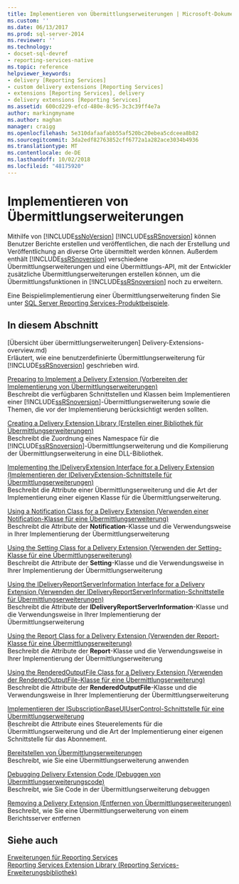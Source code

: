 ```yaml
---
title: Implementieren von Übermittlungserweiterungen | Microsoft-Dokumentation
ms.custom: ''
ms.date: 06/13/2017
ms.prod: sql-server-2014
ms.reviewer: ''
ms.technology:
- docset-sql-devref
- reporting-services-native
ms.topic: reference
helpviewer_keywords:
- delivery [Reporting Services]
- custom delivery extensions [Reporting Services]
- extensions [Reporting Services], delivery
- delivery extensions [Reporting Services]
ms.assetid: 600cd229-efcd-480e-8c95-3c3c39ff4e7a
author: markingmyname
ms.author: maghan
manager: craigg
ms.openlocfilehash: 5e310dafaafabb55af520bc20ebea5cdceea8b82
ms.sourcegitcommit: 3da2edf82763852cff6772a1a282ace3034b4936
ms.translationtype: MT
ms.contentlocale: de-DE
ms.lasthandoff: 10/02/2018
ms.locfileid: "48175920"
---
```

# <a name="implementing-a-delivery-extension"></a>Implementieren von Übermittlungserweiterungen
  Mithilfe von [!INCLUDE[ssNoVersion](../../../includes/ssnoversion-md.md)] [!INCLUDE[ssRSnoversion](../../../includes/ssrsnoversion-md.md)] können Benutzer Berichte erstellen und veröffentlichen, die nach der Erstellung und Veröffentlichung an diverse Orte übermittelt werden können. Außerdem enthält [!INCLUDE[ssRSnoversion](../../../includes/ssrsnoversion-md.md)] verschiedene Übermittlungserweiterungen und eine Übermittlungs-API, mit der Entwickler zusätzliche Übermittlungserweiterungen erstellen können, um die Übermittlungsfunktionen in [!INCLUDE[ssRSnoversion](../../../includes/ssrsnoversion-md.md)] noch zu erweitern.  
  
 Eine Beispielimplementierung einer Übermittlungserweiterung finden Sie unter [SQL Server Reporting Services-Produktbeispiele](http://go.microsoft.com/fwlink/?LinkId=177889).  
  
## <a name="in-this-section"></a>In diesem Abschnitt  
 [Übersicht über übermittlungserweiterungen] Delivery-Extensions-overview.md)  
 Erläutert, wie eine benutzerdefinierte Übermittlungserweiterung für [!INCLUDE[ssRSnoversion](../../../includes/ssrsnoversion-md.md)] geschrieben wird.  
  
 [Preparing to Implement a Delivery Extension (Vorbereiten der Implementierung von Übermittlungserweiterungen)](preparing-to-implement-a-delivery-extension.md)  
 Beschreibt die verfügbaren Schnittstellen und Klassen beim Implementieren einer [!INCLUDE[ssRSnoversion](../../../includes/ssrsnoversion-md.md)]-Übermittlungserweiterung sowie die Themen, die vor der Implementierung berücksichtigt werden sollten.  
  
 [Creating a Delivery Extension Library (Erstellen einer Bibliothek für Übermittlungserweiterungen)](creating-a-delivery-extension-library.md)  
 Beschreibt die Zuordnung eines Namespace für die [!INCLUDE[ssRSnoversion](../../../includes/ssrsnoversion-md.md)]-Übermittlungserweiterung und die Kompilierung der Übermittlungserweiterung in eine DLL-Bibliothek.  
  
 [Implementing the IDeliveryExtension Interface for a Delivery Extension (Implementieren der IDeliveryExtension-Schnittstelle für Übermittlungserweiterungen)](implementing-the-ideliveryextension-interface-for-a-delivery-extension.md)  
 Beschreibt die Attribute einer Übermittlungserweiterung und die Art der Implementierung einer eigenen Klasse für die Übermittlungserweiterung.  
  
 [Using a Notification Class for a Delivery Extension (Verwenden einer Notification-Klasse für eine Übermittlungserweiterung)](using-a-notification-class-for-a-delivery-extension.md)  
 Beschreibt die Attribute der **Notification**-Klasse und die Verwendungsweise in Ihrer Implementierung der Übermittlungserweiterung  
  
 [Using the Setting Class for a Delivery Extension (Verwenden der Setting-Klasse für eine Übermittlungserweiterung)](using-the-setting-class-for-a-delivery-extension.md)  
 Beschreibt die Attribute der **Setting**-Klasse und die Verwendungsweise in Ihrer Implementierung der Übermittlungserweiterung  
  
 [Using the IDeliveryReportServerInformation Interface for a Delivery Extension (Verwenden der IDeliveryReportServerInformation-Schnittstelle für Übermittlungserweiterungen)](using-the-ideliveryreportserverinformation-interface-for-a-delivery-extension.md)  
 Beschreibt die Attribute der **IDeliveryReportServerInformation**-Klasse und die Verwendungsweise in Ihrer Implementierung der Übermittlungserweiterung  
  
 [Using the Report Class for a Delivery Extension (Verwenden der Report-Klasse für eine Übermittlungserweiterung)](using-the-report-class-for-a-delivery-extension.md)  
 Beschreibt die Attribute der **Report**-Klasse und die Verwendungsweise in Ihrer Implementierung der Übermittlungserweiterung  
  
 [Using the RenderedOutputFile Class for a Delivery Extension (Verwenden der RenderedOutputFile-Klasse für eine Übermittlungserweiterung)](using-the-renderedoutputfile-class-for-a-delivery-extension.md)  
 Beschreibt die Attribute der **RenderedOutputFile**-Klasse und die Verwendungsweise in Ihrer Implementierung der Übermittlungserweiterung  
  
 [Implementieren der ISubscriptionBaseUIUserControl-Schnittstelle für eine Übermittlungserweiterung](implementing-the-isubscriptionbaseuiusercontrol-interface.md)  
 Beschreibt die Attribute eines Steuerelements für die Übermittlungserweiterung und die Art der Implementierung einer eigenen Schnittstelle für das Abonnement.  
  
 [Bereitstellen von Übermittlungserweiterungen](deploying-a-delivery-extension.md)  
 Beschreibt, wie Sie eine Übermittlungserweiterung anwenden  
  
 [Debugging Delivery Extension Code (Debuggen von Übermittlungserweiterungscode)](debugging-delivery-extension-code.md)  
 Beschreibt, wie Sie Code in der Übermittlungserweiterung debuggen  
  
 [Removing a Delivery Extension (Entfernen von Übermittlungserweiterungen)](removing-a-delivery-extension.md)  
 Beschreibt, wie Sie eine Übermittlungserweiterung von einem Berichtsserver entfernen  
  
## <a name="see-also"></a>Siehe auch  
 [Erweiterungen für Reporting Services](../reporting-services-extensions.md)   
 [Reporting Services Extension Library (Reporting Services-Erweiterungsbibliothek)](../reporting-services-extension-library.md)  
  
  
